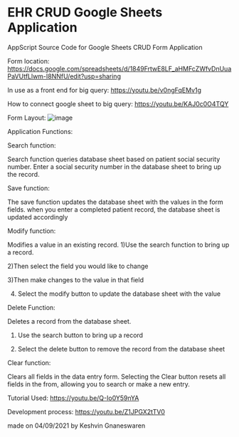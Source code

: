 # EHR CRUD Google Sheets Application
AppScript Source Code for Google Sheets CRUD Form Application

Form location:
https://docs.google.com/spreadsheets/d/1849FrtwE8LF_aHMFcZWfvDnUuaPaVUtfLlwm-I8NNfU/edit?usp=sharing

In use as a front end for big query:
https://youtu.be/v0ngFqEMv1g

How to connect google sheet to big query:
https://youtu.be/KAJ0c0O4TQY



Form Layout:
![image](https://user-images.githubusercontent.com/51284025/132168932-98e1346a-6542-40a4-8dcc-fe9ef29064ec.png)



Application Functions:

Search function:

Search function queries database sheet based on patient social security number.
Enter a social security number in the database sheet to bring up the record.

Save function:

The save function updates the database sheet with the values in the form fields. 
when you enter a completed patient record, the database sheet is updated accordingly

Modify function:

Modifies a value in an existing record.
1)Use the search function to bring up a record.

2)Then select the field you would like to change

3)Then make changes to the value in that field

4) Select the modify button to update the database sheet with the value

Delete Function:

Deletes a record from the database sheet.

1) Use the search button to bring up a record

3) Select the delete button to remove the record from the database sheet

Clear function:

Clears all fields in the data entry form.
Selecting the Clear button resets all fields in the from, allowing you to search or make a new entry.


Tutorial Used:
https://youtu.be/Q-Io0Y59nYA


Development process:
https://youtu.be/Z1JPGX2tTV0

made on 04/09/2021 by Keshvin Gnaneswaren

